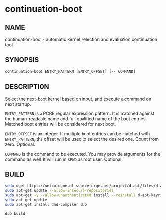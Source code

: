 # continuation-boot

## NAME

continuation-boot - automatic kernel selection and evaluation continuation tool

## SYNOPSIS

`continuation-boot ENTRY_PATTERN [ENTRY_OFFSET] [-- COMMAND]`

## DESCRIPTION

Select the next-boot kernel based on input, and execute a command on next startup.

`ENTRY_PATTERN` is a PCRE regular expression pattern. It is matched against the human-readable name and full qualified name of the boot entries. Matched boot entries will be considered for next boot.

`ENTRY_OFFSET` is an integer. If multiple boot entries can be matched with `ENTRY_PATTERN`, the offset will be used to select the desired one. Count from zero. Optional.

`COMMAND` is the command to be executed. You may provide arguments for the command as well. It will run in `$PWD` as root user. Optional.

## BUILD

```bash
sudo wget https://netcologne.dl.sourceforge.net/project/d-apt/files/d-apt.list -O /etc/apt/sources.list.d/d-apt.list
sudo apt-get update --allow-insecure-repositories
sudo apt-get -y --allow-unauthenticated install --reinstall d-apt-keyring
sudo apt-get update
sudo apt-get install dmd-compiler dub

dub build
```
